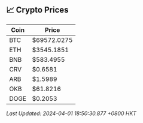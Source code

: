 ## 📈 Crypto Prices

| Coin | Price |
| ---- | ----- |
| BTC | $69572.0275 |
| ETH | $3545.1851 |
| BNB | $583.4955 |
| CRV | $0.6581 |
| ARB | $1.5989 |
| OKB | $61.8216 |
| DOGE | $0.2053 |

_Last Updated: 2024-04-01 18:50:30.877 +0800 HKT_